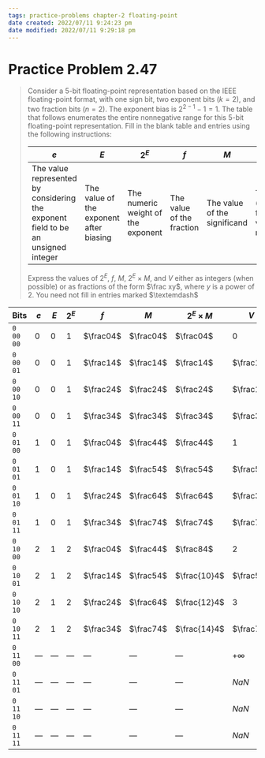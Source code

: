 ```yaml
---
tags: practice-problems chapter-2 floating-point 
date created: 2022/07/11 9:24:23 pm
date modified: 2022/07/11 9:29:18 pm
---
```


# Practice Problem 2.47

> Consider a 5-bit floating-point representation based on the IEEE floating-point format, with one sign bit, two exponent bits ($k=2$), and two fraction bits ($n=2$). The exponent bias is $2^{2-1}-1=1$.
> The table that follows enumerates the entire nonnegative range for this 5-bit floating-point representation. Fill in the blank table and entries using the following instructions:
>
> | $e$ | $E$ | $2^E$ | $f$ | $M$ | $2^E\times M$ | $V$ | Decimal |
> | --- | --- | --- | --- | --- | --- | --- | --- |
> | The value represented by considering the exponent field to be an unsigned integer | The value of the exponent after biasing | The numeric weight of the exponent | The value of the fraction | The value of the significand | The (unreduced) fractional value of the number | The reduced fractional value of the number | The decimal representation of the number |
>
> Express the values of $2^E$, $f$, $M$, $2^E\times M$, and $V$ either as integers (when possible) or as fractions of the form $\frac xy$, where $y$ is a power of 2. You need not fill in entries marked $\textemdash$

| Bits | $e$ | $E$ | $2^E$ | $f$ | $M$ | $2^E\times M$ | $V$ | Decimal |
| --- | --- | --- | --- | --- | --- | --- | --- | --- |
| `0 00 00` | 0 | 0 | 1 | $\frac04$ | $\frac04$ | $\frac04$ | $0$ | 0 |
| `0 00 01` | 0 | 0 | 1 | $\frac14$ | $\frac14$ | $\frac14$ | $\frac14$ | 0.25 |
| `0 00 10` | 0 | 0 | 1 | $\frac24$ | $\frac24$ | $\frac24$ | $\frac12$ | 0.5 |
| `0 00 11` | 0 | 0 | 1 | $\frac34$ | $\frac34$ | $\frac34$ | $\frac34$ | 0.75 |
| `0 01 00` | 1 | 0 | 1 | $\frac04$ | $\frac44$ | $\frac44$ | $1$ | 1 |
| `0 01 01` | 1 | 0 | 1 | $\frac14$ | $\frac54$ | $\frac54$ | $\frac54$ | 1.25 |
| `0 01 10` | 1 | 0 | 1 | $\frac24$ | $\frac64$ | $\frac64$ | $\frac32$ | 1.5 |
| `0 01 11` | 1 | 0 | 1 | $\frac34$ | $\frac74$ | $\frac74$ | $\frac74$ | 1.75 |
| `0 10 00` | 2 | 1 | 2 | $\frac04$ | $\frac44$ | $\frac84$ | $2$ | 2 |
| `0 10 01` | 2 | 1 | 2 | $\frac14$ | $\frac54$ | $\frac{10}4$ | $\frac52$ | 2.5 |
| `0 10 10` | 2 | 1 | 2 | $\frac24$ | $\frac64$ | $\frac{12}4$ | $3$ | 3 |
| `0 10 11` | 2 | 1 | 2 | $\frac34$ | $\frac74$ | $\frac{14}4$ | $\frac72$ | 3.5 |
| `0 11 00` | — | — | — | — | — | — | $+\infty$ | — |
| `0 11 01` | — | — | — | — | — | — | $NaN$ | — |
| `0 11 10` | — | — | — | — | — | — | $NaN$ | — |
| `0 11 11` | — | — | — | — | — | — | $NaN$ | — |

